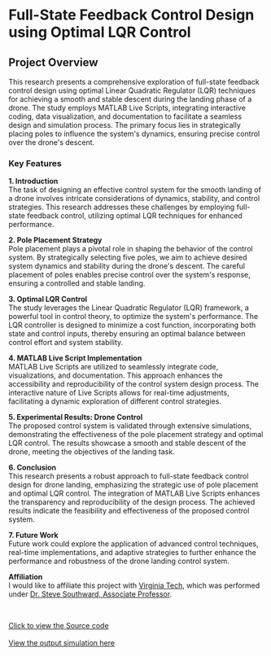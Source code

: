 # Full-State Feedback Control Design using Optimal LQR Control

## Project Overview
This research presents a comprehensive exploration of full-state feedback control design using optimal Linear Quadratic Regulator (LQR) techniques for achieving a smooth and stable descent during the landing phase of a drone. The study employs MATLAB Live Scripts, integrating interactive coding, data visualization, and documentation to facilitate a seamless design and simulation process. The primary focus lies in strategically placing poles to influence the system's dynamics, ensuring precise control over the drone's descent.

### Key Features

**1. Introduction**
<br>
The task of designing an effective control system for the smooth landing of a drone involves intricate considerations of dynamics, stability, and control strategies. This research addresses these challenges by employing full-state feedback control, utilizing optimal LQR techniques for enhanced performance.

**2. Pole Placement Strategy**
<br>
Pole placement plays a pivotal role in shaping the behavior of the control system. By strategically selecting five poles, we aim to achieve desired system dynamics and stability during the drone's descent. The careful placement of poles enables precise control over the system's response, ensuring a controlled and stable landing.

**3. Optimal LQR Control**
<br>
The study leverages the Linear Quadratic Regulator (LQR) framework, a powerful tool in control theory, to optimize the system's performance. The LQR controller is designed to minimize a cost function, incorporating both state and control inputs, thereby ensuring an optimal balance between control effort and system stability.

**4. MATLAB Live Script Implementation**
<br>
MATLAB Live Scripts are utilized to seamlessly integrate code, visualizations, and documentation. This approach enhances the accessibility and reproducibility of the control system design process. The interactive nature of Live Scripts allows for real-time adjustments, facilitating a dynamic exploration of different control strategies.

**5. Experimental Results: Drone Control**
<br>
The proposed control system is validated through extensive simulations, demonstrating the effectiveness of the pole placement strategy and optimal LQR control. The results showcase a smooth and stable descent of the drone, meeting the objectives of the landing task.

**6. Conclusion**
<br>
This research presents a robust approach to full-state feedback control design for drone landing, emphasizing the strategic use of pole placement and optimal LQR control. The integration of MATLAB Live Scripts enhances the transparency and reproducibility of the design process. The achieved results indicate the feasibility and effectiveness of the proposed control system.

**7. Future Work**
<br>
Future work could explore the application of advanced control techniques, real-time implementations, and adaptive strategies to further enhance the performance and robustness of the drone landing control system.

**Affiliation**
<br>
I would like to affiliate this project with <a href="https://www.vt.edu/">Virginia Tech</a>, which was performed under <a href="https://me.vt.edu/people/faculty/southward-steve.html">Dr. Steve Southward, Associate Professor</a>.

<br>

<a href="Markdown view of project.md" center>Click to view the Source code</a>
<br>
<br>
<a href="Simulation_animation.gif">View the output simulation here</a>
